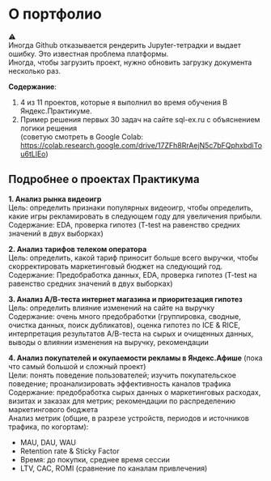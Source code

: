 # О портфолио

⚠️<br>
Иногда Github отказывается рендерить Jupyter-тетрадки и выдает ошибку. Это известная проблема платформы. <br>
Иногда, чтобы загрузить проект, нужно обновить загрузку документа несколько раз.

**Содержание**:
1. 4 из 11 проектов, которые я выполнил во время обучения В Яндекс.Практикуме.
2. Пример решения первых 30 задач на сайте sql-ex.ru с объяснением логики решения <br>
(советую смотреть в Google Colab: https://colab.research.google.com/drive/17ZFh8RrAejN5c7bFQphxbdiTou6tLlEo)

## Подробнее о проектах Практикума

**1. Анализ рынка видеоигр** <br>
Цель: определить признаки популярных видеоигр, чтобы определить, какие игры рекламировать в следующем году для увеличения прибыли. <br>
Содержание: EDA, проверка гипотез (T-test на равенство средних значений в двух выборках) <br>

**2. Анализ тарифов телеком оператора** <br>
Цель: определить, какой тариф приносит больше всего выручки, чтобы скорректировать маркетинговый бюджет на следующий год. <br>
Содержание: Предобработка данных, EDA, проверка гипотез (T-test на равенство средних значений в двух выборках) <br>

**3. Анализ А/В-теста интернет магазина и приоритезация гипотез** <br>
Цель: определить влияние изменений на сайте на выручку <br>
Содержание: очень много предобработки (группировка, сводные, очистка данных, поиск дубликатов), оценка гипотез по ICE & RICE, интерпретация результатов А/В-теста на сырых и очищенных данных, выводы о влиянии изменения на выручку, рекомендации <br> 

**4. Анализ покупателей и окупаемости рекламы в Яндекс.Афише** (пока что самый большой и сложный проект) <br>
Цели: понять поведение пользователей; изучить покупательское поведение; проанализировать эффективность каналов трафика <br>
Содержание: предобработка сырых данных о маркетинговых расходах, визитах и заказах для метрик; рекомендации по распределению маркетингового бюджета <br>
Анализ метрик (общие, в разрезе устройств, периодов и источников трафика, по когортам):
+ MAU, DAU, WAU
+ Retention rate & Sticky Factor
+ Время: до покупки, среднее время сессии
+ LTV, CAC, ROMI (сравнение по каналам привлечения)
